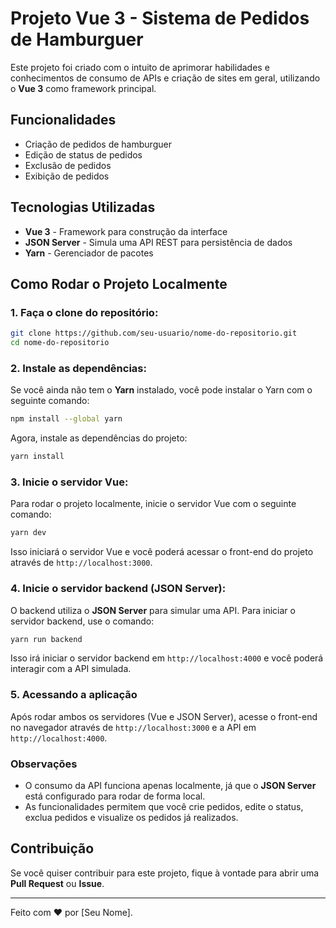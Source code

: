 # Projeto Vue 3 - Sistema de Pedidos de Hamburguer

Este projeto foi criado com o intuito de aprimorar habilidades e conhecimentos de consumo de APIs e criação de sites em geral, utilizando o **Vue 3** como framework principal.

## Funcionalidades

- Criação de pedidos de hamburguer
- Edição de status de pedidos
- Exclusão de pedidos
- Exibição de pedidos

## Tecnologias Utilizadas

- **Vue 3** - Framework para construção da interface
- **JSON Server** - Simula uma API REST para persistência de dados
- **Yarn** - Gerenciador de pacotes

## Como Rodar o Projeto Localmente

### 1. Faça o clone do repositório:

```bash
git clone https://github.com/seu-usuario/nome-do-repositorio.git
cd nome-do-repositorio
```

### 2. Instale as dependências:

Se você ainda não tem o **Yarn** instalado, você pode instalar o Yarn com o seguinte comando:

```bash
npm install --global yarn
```

Agora, instale as dependências do projeto:

```bash
yarn install
```

### 3. Inicie o servidor Vue:

Para rodar o projeto localmente, inicie o servidor Vue com o seguinte comando:

```bash
yarn dev
```

Isso iniciará o servidor Vue e você poderá acessar o front-end do projeto através de `http://localhost:3000`.

### 4. Inicie o servidor backend (JSON Server):

O backend utiliza o **JSON Server** para simular uma API. Para iniciar o servidor backend, use o comando:

```bash
yarn run backend
```

Isso irá iniciar o servidor backend em `http://localhost:4000` e você poderá interagir com a API simulada.

### 5. Acessando a aplicação

Após rodar ambos os servidores (Vue e JSON Server), acesse o front-end no navegador através de `http://localhost:3000` e a API em `http://localhost:4000`.

### Observações

- O consumo da API funciona apenas localmente, já que o **JSON Server** está configurado para rodar de forma local.
- As funcionalidades permitem que você crie pedidos, edite o status, exclua pedidos e visualize os pedidos já realizados.

## Contribuição

Se você quiser contribuir para este projeto, fique à vontade para abrir uma **Pull Request** ou **Issue**.

---

Feito com ❤️ por [Seu Nome].
